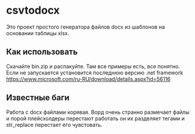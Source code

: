 # csvtodocx
Это проект простого генератора файлов docx из шаблонов на основании таблицы xlsx.

## Как использовать ##
Скачайте bin.zip и распакуйте. Там все примеры есть, все понятно.
Если не запускается установится последнюю версию .net framework
https://www.microsoft.com/ru-RU/download/details.aspx?id=56116

## Известные баги ##
Работа с docx файлами корявая. Ворд очень странно размечает файлы и порой плейсхолдеры перестают работать он их разделяет тегами и str_replace перестает его чувстовать.